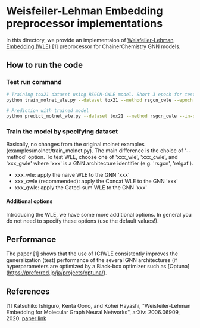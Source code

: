 # Weisfeiler-Lehman Embedding preprocessor implementations

In this directory, we provide an implementaion of [Weisfeiler-Lehman Embedding (WLE)](https://arxiv.org/abs/2006.06909) [1] preprocessor for ChainerChemistry GNN models. 

## How to run the code

### Test run command

```bash
# Training tox21 dataset using RSGCN-CWLE model. Short 3 epoch for testing.
python train_molnet_wle.py --dataset tox21 --method rsgcn_cwle --epoch 3  --device 0

# Prediction with trained model
python predict_molnet_wle.py --dataset tox21 --method rsgcn_cwle --in-dir result --device 0
```

### Train the model by specifying dataset

Basically, no changes from the original molnet examples (examples/molnet/train_molnet.py).
The main difference is the choice of '--method' option.
To test WLE, choose one of 'xxx_wle', 'xxx_cwle', and 'xxx_gwle' where 'xxx' is a GNN architecture identifier (e.g. 'rsgcn', 'relgat').

- xxx_wle: apply the naive WLE to the GNN 'xxx'
- xxx_cwle (recommended): apply the Concat WLE to the GNN 'xxx'
- xxx_gwle: apply the Gated-sum WLE to the GNN 'xxx'

#### Additional options

Introducing the WLE, we have some more additional options.
In general you do not need to specify these options (use the default values!).


## Performance

The paper [1] shows that the use of (C)WLE consistently improves the generalization (test) performance of the several GNN architectures (if hyperparameters are optimized by a Black-box optimizer such as [Optuna] (https://preferred.jp/ja/projects/optuna/).



## References

[1] Katsuhiko Ishiguro, Kenta Oono, and Kohei Hayashi, "Weisfeiler-Lehman Embedding for Molecular Graph Neural Networks", arXiv: 2006.06909, 2020. [paper link](https://arxiv.org/abs/2006.06909) 


